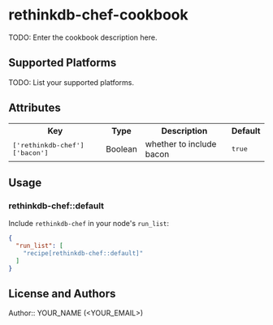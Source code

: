 # rethinkdb-chef-cookbook

TODO: Enter the cookbook description here.

## Supported Platforms

TODO: List your supported platforms.

## Attributes

<table>
  <tr>
    <th>Key</th>
    <th>Type</th>
    <th>Description</th>
    <th>Default</th>
  </tr>
  <tr>
    <td><tt>['rethinkdb-chef']['bacon']</tt></td>
    <td>Boolean</td>
    <td>whether to include bacon</td>
    <td><tt>true</tt></td>
  </tr>
</table>

## Usage

### rethinkdb-chef::default

Include `rethinkdb-chef` in your node's `run_list`:

```json
{
  "run_list": [
    "recipe[rethinkdb-chef::default]"
  ]
}
```

## License and Authors

Author:: YOUR_NAME (<YOUR_EMAIL>)
